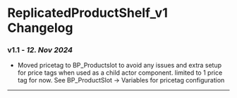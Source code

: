 # ReplicatedProductShelf_v1 Changelog

### v1.1 - *12. Nov 2024*
- Moved pricetag to BP_Productslot to avoid any issues and extra setup for price tags when used as a child actor component. limited to 1 price tag for now. See BP_ProductSlot -> Variables for pricetag configuration
---